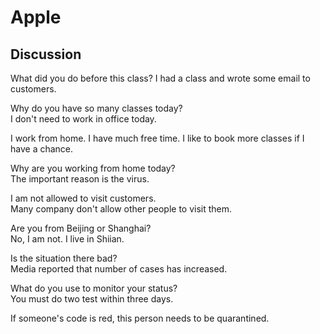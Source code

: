 # Apple
## Discussion
What did you do before this class?
I had a class and wrote some email to customers.  

Why do you have so many classes today?  
I don't need to work in office today.  

I work from home. I have much free time. I like to book more classes if I have a chance.    

Why are you working from home today?  
The important reason is the virus.  

I am not allowed to visit customers.  
Many company don't allow other people to visit them.  

Are you from Beijing or Shanghai?  
No, I am not. I live in Shiian.  

Is the situation there bad?  
Media reported that number of cases has increased.  

What do you use to monitor your status?  
You must do two test within three days.  

If someone's code is red, this person needs to be quarantined.  
